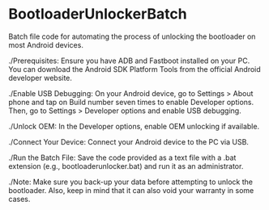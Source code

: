 # BootloaderUnlockerBatch
Batch file code for automating the process of unlocking the bootloader on most Android devices.

./Prerequisites: Ensure you have ADB and Fastboot installed on your PC. You can download the Android SDK Platform Tools from the official Android developer website.

./Enable USB Debugging: On your Android device, go to Settings > About phone and tap on Build number seven times to enable Developer options. Then, go to Settings > Developer options and enable USB debugging.

./Unlock OEM: In the Developer options, enable OEM unlocking if available.

./Connect Your Device: Connect your Android device to the PC via USB.

./Run the Batch File: Save the code provided as a text file with a .bat extension (e.g., bootloaderunlocker.bat) and run it as an administrator.


./Note: Make sure you back-up your data before attempting to unlock the bootloader. Also, keep in mind that it can also void your warranty in some cases.